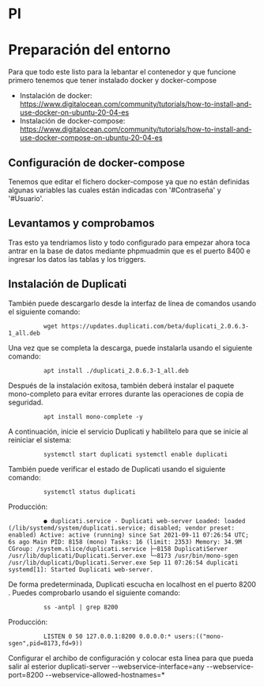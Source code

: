 # PI

<h1>Preparación del entorno</h1>
Para que todo este listo para la lebantar el contenedor y que funcione primero tenemos que tener instalado docker y docker-compose

- Instalación de docker: https://www.digitalocean.com/community/tutorials/how-to-install-and-use-docker-on-ubuntu-20-04-es
- Instalación de docker-compose: https://www.digitalocean.com/community/tutorials/how-to-install-and-use-docker-compose-on-ubuntu-20-04-es

<h2>Configuración de docker-compose</h2>
Tenemos que editar el fichero docker-compose ya que no están definidas algunas variables las cuales están indicadas con '#Contraseña' y '#Usuario'.

<h2>Levantamos y comprobamos</h2>
Tras esto ya tendriamos listo y todo configurado para empezar ahora toca antrar en la base de datos mediante phpmuadmin que es el puerto 8400 e ingresar los datos las tablas y los triggers.

<h2>Instalación de Duplicati</h2>
También puede descargarlo desde la interfaz de línea de comandos usando el siguiente comando:


             

              wget https://updates.duplicati.com/beta/duplicati_2.0.6.3-1_all.deb
             
Una vez que se completa la descarga, puede instalarla usando el siguiente comando:


             

              apt install ./duplicati_2.0.6.3-1_all.deb
             
Después de la instalación exitosa, también deberá instalar el paquete mono-completo para evitar errores durante las operaciones de copia de seguridad.


             

              apt install mono-complete -y
             
A continuación, inicie el servicio Duplicati y habilítelo para que se inicie al reiniciar el sistema:


             

              systemctl start duplicati systemctl enable duplicati
             
También puede verificar el estado de Duplicati usando el siguiente comando:


             

              systemctl status duplicati
             
Producción:


             

              ● duplicati.service - Duplicati web-server Loaded: loaded (/lib/systemd/system/duplicati.service; disabled; vendor preset: enabled) Active: active (running) since Sat 2021-09-11 07:26:54 UTC; 6s ago Main PID: 8158 (mono) Tasks: 16 (limit: 2353) Memory: 34.9M CGroup: /system.slice/duplicati.service ├─8158 DuplicatiServer /usr/lib/duplicati/Duplicati.Server.exe └─8173 /usr/bin/mono-sgen /usr/lib/duplicati/Duplicati.Server.exe Sep 11 07:26:54 duplicati systemd[1]: Started Duplicati web-server.
             
De forma predeterminada, Duplicati escucha en localhost en el puerto 8200 . Puedes comprobarlo usando el siguiente comando:


             

              ss -antpl | grep 8200
             
Producción:


             

              LISTEN 0 50 127.0.0.1:8200 0.0.0.0:* users:(("mono-sgen",pid=8173,fd=9))
             
 Configurar el archibo de configuración y colocar esta linea para que pueda salir al esterior
 duplicati-server --webservice-interface=any --webservice-port=8200 --webservice-allowed-hostnames=*
